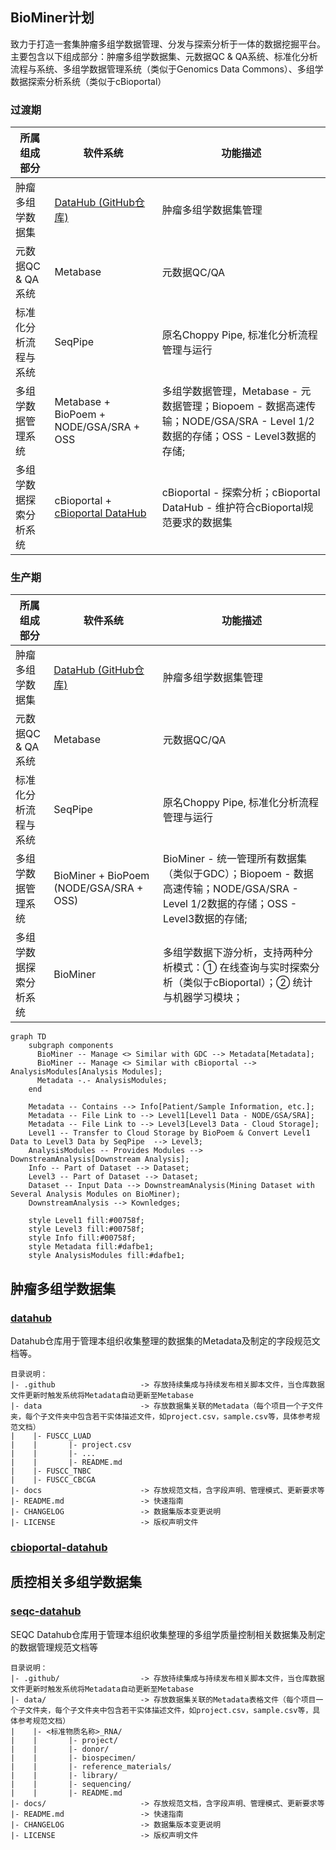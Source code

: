 ## BioMiner计划
致力于打造一套集肿瘤多组学数据管理、分发与探索分析于一体的数据挖掘平台。主要包含以下组成部分：肿瘤多组学数据集、元数据QC & QA系统、标准化分析流程与系统、多组学数据管理系统（类似于Genomics Data Commons）、多组学数据探索分析系统（类似于cBioportal）

### 过渡期

| 所属组成部分 | 软件系统  | 功能描述                  |
|------------|----------|-------------------------|
| 肿瘤多组学数据集 | [DataHub (GitHub仓库)](https://github.com/biominer-lab/datahub)  | 肿瘤多组学数据集管理       |
| 元数据QC & QA系统 | Metabase | 元数据QC/QA |
| 标准化分析流程与系统 | SeqPipe  | 原名Choppy Pipe, 标准化分析流程管理与运行 |
| 多组学数据管理系统 | Metabase + BioPoem + NODE/GSA/SRA + OSS | 多组学数据管理，Metabase - 元数据管理；Biopoem - 数据高速传输；NODE/GSA/SRA - Level 1/2数据的存储；OSS - Level3数据的存储; |
| 多组学数据探索分析系统| cBioportal + [cBioportal DataHub](https://github.com/biominer-lab/cbioportal-datahub)  | cBioportal - 探索分析；cBioportal DataHub - 维护符合cBioportal规范要求的数据集 |


### 生产期

| 所属组成部分 | 软件系统  | 功能描述                  |
|------------|----------|-------------------------|
| 肿瘤多组学数据集 | [DataHub (GitHub仓库)](https://github.com/biominer-lab/datahub)  | 肿瘤多组学数据集管理       |
| 元数据QC & QA系统 | Metabase | 元数据QC/QA |
| 标准化分析流程与系统 | SeqPipe  | 原名Choppy Pipe, 标准化分析流程管理与运行 |
| 多组学数据管理系统 | BioMiner + BioPoem (NODE/GSA/SRA + OSS) | BioMiner - 统一管理所有数据集（类似于GDC）；Biopoem - 数据高速传输；NODE/GSA/SRA - Level 1/2数据的存储；OSS - Level3数据的存储; |
| 多组学数据探索分析系统| BioMiner  | 多组学数据下游分析，支持两种分析模式：① 在线查询与实时探索分析（类似于cBioportal）；② 统计与机器学习模块； |

```mermaid
graph TD
    subgraph components
      BioMiner -- Manage <> Similar with GDC --> Metadata[Metadata];
      BioMiner -- Manage <> Similar with cBioportal --> AnalysisModules[Analysis Modules];
      Metadata -.- AnalysisModules;
    end

    Metadata -- Contains --> Info[Patient/Sample Information, etc.];
    Metadata -- File Link to --> Level1[Level1 Data - NODE/GSA/SRA];
    Metadata -- File Link to --> Level3[Level3 Data - Cloud Storage];
    Level1 -- Transfer to Cloud Storage by BioPoem & Convert Level1 Data to Level3 Data by SeqPipe  --> Level3;
    AnalysisModules -- Provides Modules --> DownstreamAnalysis[Downstream Analysis];
    Info -- Part of Dataset --> Dataset;
    Level3 -- Part of Dataset --> Dataset;
    Dataset -- Input Data --> DownstreamAnalysis(Mining Dataset with Several Analysis Modules on BioMiner);
    DownstreamAnalysis --> Kownledges;
    
    style Level1 fill:#00758f;
    style Level3 fill:#00758f;
    style Info fill:#00758f;
    style Metadata fill:#dafbe1;
    style AnalysisModules fill:#dafbe1;
```

## 肿瘤多组学数据集

### [datahub](https://github.com/biominer-lab/datahub)
Datahub仓库用于管理本组织收集整理的数据集的Metadata及制定的字段规范文档等。

```
目录说明：
|- .github                   -> 存放持续集成与持续发布相关脚本文件，当仓库数据文件更新时触发系统将Metadata自动更新至Metabase
|- data                      -> 存放数据集关联的Metadata（每个项目一个子文件夹，每个子文件夹中包含若干实体描述文件，如project.csv，sample.csv等，具体参考规范文档）
|    |- FUSCC_LUAD
|    |       |- project.csv
|    |       |- ...
|    |       |- README.md
|    |- FUSCC_TNBC
|    |- FUSCC_CBCGA
|- docs                      -> 存放规范文档，含字段声明、管理模式、更新要求等
|- README.md                 -> 快速指南
|- CHANGELOG                 -> 数据集版本变更说明
|- LICENSE                   -> 版权声明文件
```

### [cbioportal-datahub](https://github.com/biominer-lab/cbioportal-datahub)


## 质控相关多组学数据集

### [seqc-datahub](https://github.com/biominer-lab/seqc-datahub)

SEQC Datahub仓库用于管理本组织收集整理的多组学质量控制相关数据集及制定的数据管理规范文档等

```
目录说明：
|- .github/                  -> 存放持续集成与持续发布相关脚本文件，当仓库数据文件更新时触发系统将Metadata自动更新至Metabase
|- data/                     -> 存放数据集关联的Metadata表格文件（每个项目一个子文件夹，每个子文件夹中包含若干实体描述文件，如project.csv，sample.csv等，具体参考规范文档）
|    |- <标准物质名称>_RNA/
|    |       |- project/
|    |       |- donor/
|    |       |- biospecimen/
|    |       |- reference_materials/
|    |       |- library/
|    |       |- sequencing/
|    |       |- README.md
|- docs/                     -> 存放规范文档，含字段声明、管理模式、更新要求等
|- README.md                 -> 快速指南
|- CHANGELOG                 -> 数据集版本变更说明
|- LICENSE                   -> 版权声明文件
```

<!--

**Here are some ideas to get you started:**

🙋‍♀️ A short introduction - what is your organization all about?
🌈 Contribution guidelines - how can the community get involved?
👩‍💻 Useful resources - where can the community find your docs? Is there anything else the community should know?
🍿 Fun facts - what does your team eat for breakfast?
🧙 Remember, you can do mighty things with the power of [Markdown](https://docs.github.com/github/writing-on-github/getting-started-with-writing-and-formatting-on-github/basic-writing-and-formatting-syntax)
-->
